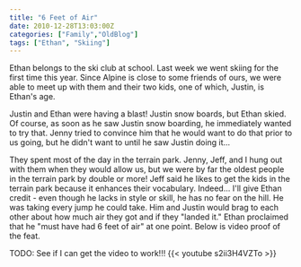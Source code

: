 ```yaml
---
title: "6 Feet of Air"
date: 2010-12-28T13:03:00Z
categories: ["Family","OldBlog"]
tags: ["Ethan", "Skiing"]
---
```


Ethan belongs to the ski club at school.  Last week we went skiing for the first time this year.  Since Alpine is close to some friends of ours, we were able to meet up with them and their two kids, one of which, Justin, is Ethan's age.

Justin and Ethan were having a blast!  Justin snow boards, but Ethan skied.  Of course, as soon as he saw Justin snow boarding, he immediately wanted to try that.  Jenny tried to convince him that he would want to do that prior to us going, but he didn't want to until he saw Justin doing it...

They spent most of the day in the terrain park.  Jenny, Jeff, and I hung out with them when they would allow us, but we were by far the oldest people in the terrain park by double or more!  Jeff said he likes to get the kids in the terrain park because it enhances their vocabulary.  Indeed...  I'll give Ethan credit - even though he lacks in style or skill, he has no fear on the hill.  He was taking every jump he could take.  Him and Justin would brag to each other about how much air they got and if they "landed it."  Ethan proclaimed that he "must have had 6 feet of air" at one point.  Below is video proof of the feat.

TODO: See if I can get the video to work!!!
{{< youtube s2ii3H4VZTo >}}
